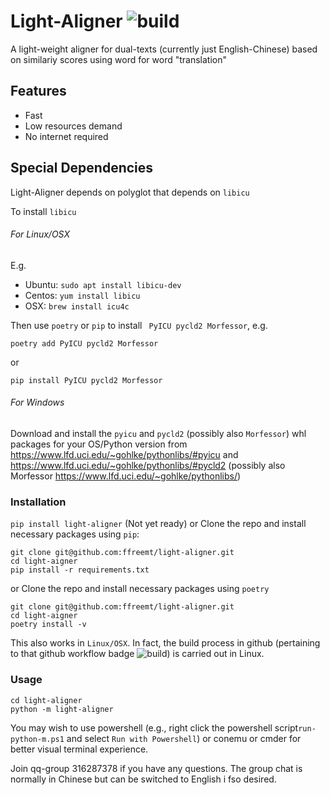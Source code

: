 # Light-Aligner ![build](https://github.com/ffreemt/light-aligner/workflows/build/badge.svg)
A light-weight aligner for dual-texts (currently just English-Chinese) based on similariy scores using word for word "translation"

## Features
* Fast
* Low resources demand
* No internet required

## Special Dependencies
Light-Aligner depends on polyglot that depends on `libicu`

To install `libicu`
###### For Linux/OSX

E.g.
* Ubuntu: `sudo apt install libicu-dev`
* Centos: `yum install libicu`
* OSX: `brew install icu4c`

Then use `poetry` or `pip` to install ` PyICU pycld2 Morfessor`, e.g.
```
poetry add PyICU pycld2 Morfessor
```
or
```
pip install PyICU pycld2 Morfessor
```
###### For Windows

Download and install the `pyicu` and `pycld2` (possibly also `Morfessor`) whl packages for your OS/Python version from https://www.lfd.uci.edu/~gohlke/pythonlibs/#pyicu and https://www.lfd.uci.edu/~gohlke/pythonlibs/#pycld2 (possibly also Morfessor https://www.lfd.uci.edu/~gohlke/pythonlibs/)

### Installation
```pip install light-aligner``` (Not yet ready)
or
Clone the repo and install necessary packages using `pip`:
```
git clone git@github.com:ffreemt/light-aligner.git
cd light-aigner
pip install -r requirements.txt
```
or
Clone the repo and install necessary packages using `poetry`
```
git clone git@github.com:ffreemt/light-aligner.git
cd light-aigner
poetry install -v
```
This also works in `Linux/OSX`. In fact, the build process in github (pertaining to that github workflow badge ![build](https://github.com/ffreemt/light-aligner/workflows/build/badge.svg)) is carried out in Linux.


### Usage

```
cd light-aligner
python -m light-aligner
```

You may wish to use powershell (e.g., right click the powershell script`run-python-m.ps1` and select `Run with Powershell`) or conemu or cmder for better visual terminal experience.

Join qq-group 316287378 if you have any questions. The group chat is normally in Chinese but can be switched to English i fso desired.
